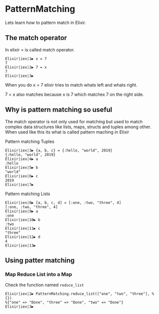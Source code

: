 # PatternMatching

Lets learn how to pattern match in Elixir.

## The match operator

In elixir = is called match operator. 

```
Elixir|iex|1▶ x = 7
7
Elixir|iex|2▶ 7 = x
7
Elixir|iex|3▶ 
```

When you do x = 7 elixir tries to match whats left and whats right.

7 = x also matches because x is 7 which matchex 7 on the right side.


## Why is pattern matching so useful

The match operator is not only used for matching but used to match complex data structures like lists, maps, structs and tuples among other. When used like this its what is called pattern maching in Elixir

Pattern matching Tuples
```
Elixir|iex|3▶ {a, b, c} = {:hello, "world", 2019}  
{:hello, "world", 2019}
Elixir|iex|4▶ a
:hello
Elixir|iex|5▶ b
"world"
Elixir|iex|6▶ c
2019
Elixir|iex|7▶
```

Pattern matching Lists

```
Elixir|iex|8▶ [a, b, c, d] = [:one, :two, "three", 4]
[:one, :two, "three", 4]
Elixir|iex|9▶ a
:one
Elixir|iex|10▶ b
:two
Elixir|iex|11▶ c
"three"
Elixir|iex|12▶ d
4
Elixir|iex|13▶
```

## Using patter matching

### Map Reduce List into a Map
Check the function named `reduce_list`
```
Elixir|iex|2▶ PatternMatching.reduce_list(["one", "two", "three"], %{})
%{"one" => "Done", "three" => "Done", "two" => "Done"}
Elixir|iex|3▶ 
```